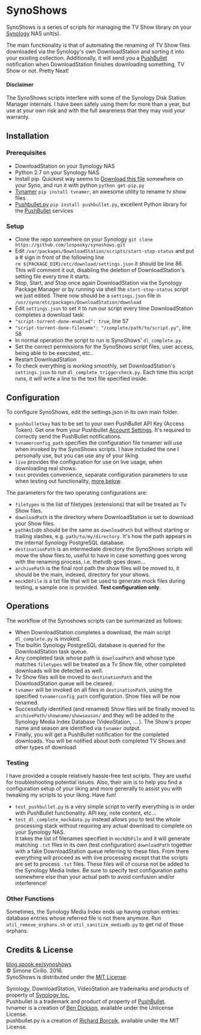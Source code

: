 # SynoShows
SynoShows is a series of scripts for managing the TV Show library on your [Synology](http://www.synology.com) NAS unit(s).

The main functionality is that of automating the renaming of TV Show files downloaded via the Synology's own DownloadStation and sorting it into your existing collection. Additionally, it will send you a [PushBullet](http://www.pushbullet.com) notification when DownloadStation finishes downloading something, TV Show or not. Pretty Neat!

#### Disclaimer
The SynoShows scripts interfere with some of the Synology Disk Station Manager internals. I have been safely using them for more than a year, but use at your own risk and with the full awareness that they may void your warranty.

## Installation

### Prerequisites
* DownloadStation on your Synology NAS
* Python 2.7 on your Synology NAS
* Install pip. Quickest way seems to [Download this file](https://raw.githubusercontent.com/pypa/pip/master/contrib/get-pip.py) somewhere on your Syno, and run it with python `python get-pip.py`
* [Tvnamer](https://github.com/dbr/tvnamer) `pip install tvnamer`, an awesome utility to rename tv show files
* [Pushbullet.py](https://github.com/randomchars/pushbullet.py) `pip install pushbullet.py`, excellent Python library for the [PushBullet](http://www.pushbullet.com) services 

### Setup
* Clone the repo somewhere on your Synology `git clone https://github.com/lospooky/synoshows.git`
* Edit `/var/packages/DownloadStation/scripts/start-stop-status` and put a # sign in front of the following line<br>
`rm ${PACKAGE_DIR}/etc/download/settings.json` it should be line 86.<br> This will comment it out, disabling the deletion of DownloadStation's setting file every time it starts.
* Stop, Start, and Stop once again DownloadStation via the Synology Package Manager or by running via shell the `start-stop-status` script we just edited. There now should be a `settings.json` file in `/usr/syno/etc/packages/DownloadStation/download`
* Edit `settings.json` to set it to run our script every time DownloadStation completes a download task:
 * `"script-torrent-done-enabled": true`, line 57
 * `"script-torrent-done-filename": "/complete/path/to/script.py"`, line 58<br>
* In normal operation the script to run is SynoShows' `dl_complete.py`. 
* Set the correct permissions for the SynoShows script files, user access, being able to be executed, etc..
* Restart DownloadStation
* To check everything is working smoothly, set DownloadStation's `settings.json` to run `dl_complete_triggercheck.py`. Each time this script runs, it will write a line to the text file specified inside.

## Configuration
To configure SynoShows, edit the settings.json in its own main folder. 
* `pushbulletkey` has to be set to your own PushBullet API Key (Access Token). Get one from your Pushbullet [Account Settings](https://www.pushbullet.com/#settings/account). It's required to correctly send the PushBullet notifications.
* `tvnamerconfig_path` specifies the configuration file tvnamer will use when invoked by the SynoShows scripts. I have included the one I personally use, but you can use any of your liking.
* `live` provides the configuration for use on live usage, when downloading real shows.
* `test` provides convenience, separate configuration parameters to use when testing out functionality, [more below](#testing).


The parameters for the two operating configurations are:
* `filetypes` is the list of filetypes (extensions) that will be treated as Tv Show files.
* `downloadPath` is the directory where DownloadStation is set to download your Show files.
* `pathAsInDb` should be the same as `downloadPath` but without starting or trailing slashes, e.g. `path/to/my/directory`. It's how the path appears in the internal Synology PostgreSQL database.
* `destinationPath` is an intermediate directory the SynoShows scripts will move the show files to, useful to have in case something goes wrong with the renaming process, i.e. thetvdb goes down...
* `archivePath` is the final root path the show files will be moved to, it should be the main, indexed, directory for your shows.
* `mockDbFile` is a txt file that will be used to generate mock files during testing, a sample one is provided. **Test configuration only**.

## Operations
The workflow of the Synoshows scripts can be summarized as follows:
* When DownloadStation completes a download, the main script `dl_complete.py` is invoked.
* The builtin Synology PostgreSQL database is queried for the DownloadStation task queue.
* Any completed task whose path is `downloadPath` and whose type matches `filetypes` will be treated as a Tv Show file, other completed downloads will be detected as well.
* Tv Show files will be moved to `destinationPath`  and the DownloadStation queue will be cleared.
* `tvnamer` will be invoked on all files in `destinationPath`, using the specified `tvnamerconfig_path` configuration. Show files will be now renamed.
* Successfully identified (and renamed) Show files will be finally moved to `archivePath/showname/showseason/` and they will be added to the Synology Media Index Database (VideoStation, ... ). The Show's proper name and season are identified via `tvnamer` output.
* Finally, you will get a PushBullet notification for the completed downloads. You will be notified about both completed TV Shows and other types of download.

### Testing
I have provided a couple relatively hassle-free test scripts. They are useful for troubleshooting potential issues.
Also, their aim is to help you find a configuration setup of your liking and more generally to assist you with tweaking my scripts to your liking. Have fun!

* `test_pushbullet.py` is a very simple script to verify everything is in order with PushBullet functionality. API key, note content, etc...
* `test_dl_complete_mockdata.py` instead allows you to test the whole processing stack without requiring any actual download to complete on your Synology NAS.<br>
It takes the list of filenames specified in `mockDbFile` and it will generate matching `.txt` files in its own (test configuration) `downloadPath` together with a fake DownloadStation queue referring to these files. From there everything will proceed as with live processing except that the scripts are set to process `.txt` files. These files will of course not be added to the Synology Media Index. Be sure to specify test configuration paths somewhere else than your actual path to avoid confusion and/or interference!

### Other Functions
Sometimes, the Synology Media Index ends up having orphan entries: database entries whose referred file is not there anymore. Run `util_remove_orphans.sh` or `util_sanitize_mediadb.py` to get rid of those orphans.

## Credits & License
[blog.spook.ee/synoshows](blog.spook.ee/synoshows)<br>
© Simone Cirillo. 2016.<br>
SynoShows is distributed under the [MIT License](https://opensource.org/licenses/MIT).<br>


Synology, DownloadStation, VideoStation are trademarks and products of property of [Synology Inc.](http://www.synology.com)<br>
Pushbullet is a trademark and product of property of [PushBullet](http://www.pushbullet.com).<br>
tvnamer is a creation of [Ben Dickson](http://github.com/dbr), available under the Unlicense License.<br>
pushbullet.py is a creation of [Richard Borcsik](http://richardb.me), available under the MIT License.<br>
